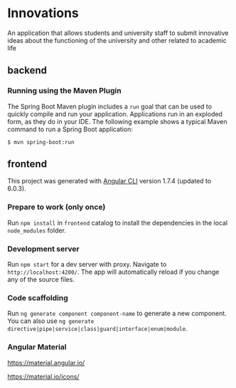 # Innovations

An application that allows students and university staff to submit innovative ideas about the functioning of the university and other related to academic life



## backend

### Running using the Maven Plugin

The Spring Boot Maven plugin includes a `run` goal that can be used to quickly compile and run your application. Applications run in an exploded form, as they do in your IDE. The following example shows a typical Maven command to run a Spring Boot application:
```
$ mvn spring-boot:run
```

## frontend

This project was generated with [Angular 
CLI](https://github.com/angular/angular-cli) version 1.7.4 (updated to 6.0.3).

### Prepare to work (only once)
Run `npm install` in `frontend` catalog to install the dependencies in the local `node_modules` folder.


### Development server

Run `npm start` for a dev server with proxy. Navigate to `http://localhost:4200/`. 
The app will automatically reload if you change any of the source files.


### Code scaffolding

Run `ng generate component component-name` to generate a new component. You can also use `ng generate directive|pipe|service|class|guard|interface|enum|module`.


### Angular Material

https://material.angular.io/

https://material.io/icons/
